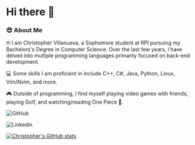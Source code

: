 # Hi there 👋


### 😎 About Me
🤓 I am Christopher Villanueva, a Sophomore student at RPI pursuing my Bachelors's Degree in Computer Science. Over the last few years, I have delved into multiple programming languages primarily focused on back-end development.

💻 Some skills I am proficient in include C++, C#, Java, Python, Linux, Vim/Nvim, and more.

🎮 Outside of programming, I find myself playing video games with friends, playing Golf, and watching/reading One Piece 👒.

![GitHub](https://img.shields.io/badge/GitHub-000000?style=for-the-badge&logo=GitHub&logoColor=white)


![Linkedin](https://img.shields.io/badge/LinkedIn-0077B5?style=for-the-badge&logo=linkedin&logoColor=white)


[![Christopher's GitHub stats](https://github-readme-stats.vercel.app/api?username=BoundlessFate)](https://github.com/BoundlessFate/github-readme-stats)
